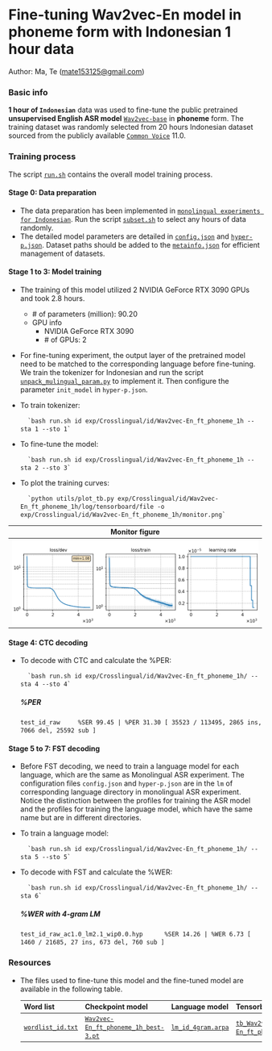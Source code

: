 # Fine-tuning Wav2vec-En model in phoneme form with Indonesian 1 hour data
Author: Ma, Te (mate153125@gmail.com)
### Basic info

__1 hour of `Indonesian`__ data was used to fine-tune the public pretrained __unsupervised English ASR model__ [`Wav2vec-base`](https://huggingface.co/facebook/wav2vec2-base/tree/main) in __phoneme__ form. The training dataset was randomly selected from 20 hours Indonesian dataset sourced from the publicly available [`Common Voice`](https://commonvoice.mozilla.org/) 11.0. 


### Training process

The script [`run.sh`](../../../run.sh) contains the overall model training process.

#### Stage 0: Data preparation
* The data preparation has been implemented in [`monolingual experiments for Indonesian`](../../../Monolingual/id/Mono._phoneme_20h/readme.md). Run the script [`subset.sh`](../../../../local/tools/subset.sh) to select any hours of data randomly.
* The detailed model parameters are detailed in [`config.json`](config.json) and [`hyper-p.json`](hyper-p.json). Dataset paths should be added to the [`metainfo.json`](../../../data/metainfo.json) for efficient management of datasets.

#### Stage 1 to 3: Model training
* The training of this model utilized 2 NVIDIA GeForce RTX 3090 GPUs and took 2.8 hours. 
  * \# of parameters (million): 90.20
  * GPU info
      * NVIDIA GeForce RTX 3090
      * \# of GPUs: 2

* For fine-tuning experiment, the output layer of the pretrained model need to be matched to the corresponding language before fine-tuning. We train the tokenizer for Indonesian and run the script [`unpack_mulingual_param.py`](../../../../local/tools/unpack_mulingual_param.py) to implement it. Then configure the parameter `init_model` in `hyper-p.json`.

* To train tokenizer:

        `bash run.sh id exp/Crosslingual/id/Wav2vec-En_ft_phoneme_1h --sta 1 --sto 1`
* To fine-tune the model:

        `bash run.sh id exp/Crosslingual/id/Wav2vec-En_ft_phoneme_1h --sta 2 --sto 3`
* To plot the training curves:

        `python utils/plot_tb.py exp/Crosslingual/id/Wav2vec-En_ft_phoneme_1h/log/tensorboard/file -o exp/Crosslingual/id/Wav2vec-En_ft_phoneme_1h/monitor.png`

|     Monitor figure    |
|:-----------------------:|
|![tb-plot](./monitor.png)|

#### Stage 4: CTC decoding
* To decode with CTC and calculate the %PER:

        `bash run.sh id exp/Crosslingual/id/Wav2vec-En_ft_phoneme_1h/ --sta 4 --sto 4`

    ##### %PER
    ```
    test_id_raw     %SER 99.45 | %PER 31.30 [ 35523 / 113495, 2865 ins, 7066 del, 25592 sub ]
    ```

#### Stage 5 to 7: FST decoding
* Before FST decoding, we need to train a language model for each language, which are the same as Monolingual ASR experiment. The configuration files `config.json` and `hyper-p.json` are in the `lm` of corresponding language directory in monolingual ASR experiment. Notice the distinction between the profiles for training the ASR model and the profiles for training the language model, which have the same name but are in different directories.
* To train a language model:

        `bash run.sh id exp/Crosslingual/id/Wav2vec-En_ft_phoneme_1h/ --sta 5 --sto 5`

* To decode with FST and calculate the %WER:

        `bash run.sh id exp/Crosslingual/id/Wav2vec-En_ft_phoneme_1h/ --sta 6`

    ##### %WER with 4-gram LM
    ```
    test_id_raw_ac1.0_lm2.1_wip0.0.hyp      %SER 14.26 | %WER 6.73 [ 1460 / 21685, 27 ins, 673 del, 760 sub ]
    ```

### Resources
* The files used to fine-tune this model and the fine-tuned model are available in the following table.

    | Word list | Checkpoint model | Language model | Tensorboard log |
    | ----------- | ----------- | ----------- | ----------- |
    | [`wordlist_id.txt`](https://cat-ckpt.oss-cn-beijing.aliyuncs.com/cat-multilingual/cv-lang10/dict/id/wordlist_id.txt) | [`Wav2vec-En_ft_phoneme_1h_best-3.pt`](https://cat-ckpt.oss-cn-beijing.aliyuncs.com/cat-multilingual/cv-lang10/exp/id/Wav2vec-En_ft_phoneme_1h_best-3.pt) | [`lm_id_4gram.arpa`](https://cat-ckpt.oss-cn-beijing.aliyuncs.com/cat-multilingual/cv-lang10/exp/id/lm_id_4gram.arpa) | [`tb_Wav2vec-En_ft_phoneme_1h`](https://cat-ckpt.oss-cn-beijing.aliyuncs.com/cat-multilingual/cv-lang10/exp/id/tb_log_Wav2vec-En_ft_phoneme_1h.tar.gz) |

